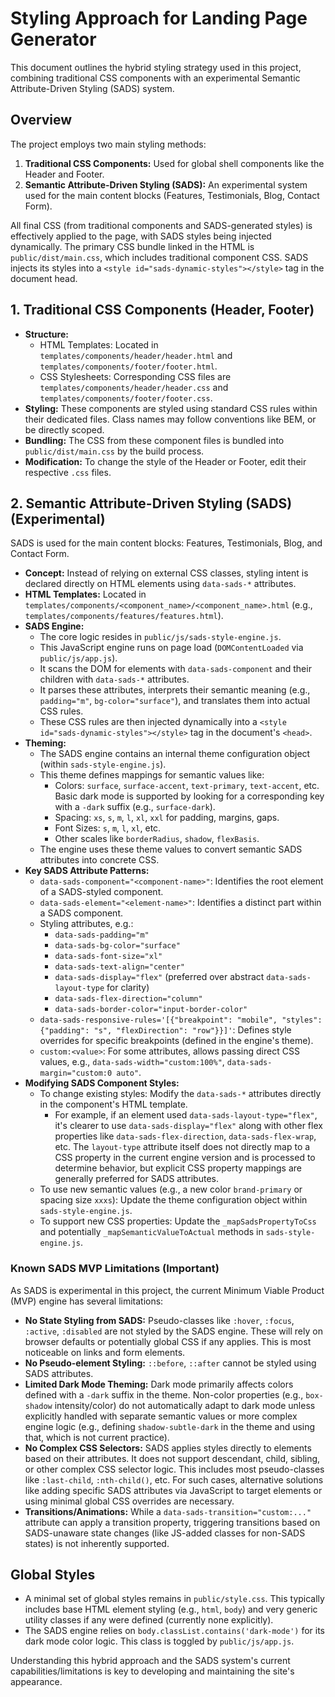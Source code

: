 # Styling Approach for Landing Page Generator

This document outlines the hybrid styling strategy used in this project, combining traditional CSS components with an experimental Semantic Attribute-Driven Styling (SADS) system.

## Overview

The project employs two main styling methods:

1. **Traditional CSS Components:** Used for global shell components like the Header and Footer.
2. **Semantic Attribute-Driven Styling (SADS):** An experimental system used for the main content blocks (Features, Testimonials, Blog, Contact Form).

All final CSS (from traditional components and SADS-generated styles) is effectively applied to the page, with SADS styles being injected dynamically. The primary CSS bundle linked in the HTML is `public/dist/main.css`, which includes traditional component CSS. SADS injects its styles into a `<style id="sads-dynamic-styles"></style>` tag in the document head.

## 1. Traditional CSS Components (Header, Footer)

- **Structure:**
  - HTML Templates: Located in `templates/components/header/header.html` and `templates/components/footer/footer.html`.
  - CSS Stylesheets: Corresponding CSS files are `templates/components/header/header.css` and `templates/components/footer/footer.css`.
- **Styling:** These components are styled using standard CSS rules within their dedicated files. Class names may follow conventions like BEM, or be directly scoped.
- **Bundling:** The CSS from these component files is bundled into `public/dist/main.css` by the build process.
- **Modification:** To change the style of the Header or Footer, edit their respective `.css` files.

## 2. Semantic Attribute-Driven Styling (SADS) (Experimental)

SADS is used for the main content blocks: Features, Testimonials, Blog, and Contact Form.

- **Concept:** Instead of relying on external CSS classes, styling intent is declared directly on HTML elements using `data-sads-*` attributes.
- **HTML Templates:** Located in `templates/components/<component_name>/<component_name>.html` (e.g., `templates/components/features/features.html`).
- **SADS Engine:**
  - The core logic resides in `public/js/sads-style-engine.js`.
  - This JavaScript engine runs on page load (`DOMContentLoaded` via `public/js/app.js`).
  - It scans the DOM for elements with `data-sads-component` and their children with `data-sads-*` attributes.
  - It parses these attributes, interprets their semantic meaning (e.g., `padding="m"`, `bg-color="surface"`), and translates them into actual CSS rules.
  - These CSS rules are then injected dynamically into a `<style id="sads-dynamic-styles"></style>` tag in the document's `<head>`.
- **Theming:**
  - The SADS engine contains an internal theme configuration object (within `sads-style-engine.js`).
  - This theme defines mappings for semantic values like:
    - Colors: `surface`, `surface-accent`, `text-primary`, `text-accent`, etc. Basic dark mode is supported by looking for a corresponding key with a `-dark` suffix (e.g., `surface-dark`).
    - Spacing: `xs`, `s`, `m`, `l`, `xl`, `xxl` for padding, margins, gaps.
    - Font Sizes: `s`, `m`, `l`, `xl`, etc.
    - Other scales like `borderRadius`, `shadow`, `flexBasis`.
  - The engine uses these theme values to convert semantic SADS attributes into concrete CSS.
- **Key SADS Attribute Patterns:**
  - `data-sads-component="<component-name>"`: Identifies the root element of a SADS-styled component.
  - `data-sads-element="<element-name>"`: Identifies a distinct part within a SADS component.
  - Styling attributes, e.g.:
    - `data-sads-padding="m"`
    - `data-sads-bg-color="surface"`
    - `data-sads-font-size="xl"`
    - `data-sads-text-align="center"`
    - `data-sads-display="flex"` (preferred over abstract `data-sads-layout-type` for clarity)
    - `data-sads-flex-direction="column"`
    - `data-sads-border-color="input-border-color"`
  - `data-sads-responsive-rules='[{"breakpoint": "mobile", "styles": {"padding": "s", "flexDirection": "row"}}]'`: Defines style overrides for specific breakpoints (defined in the engine's theme).
  - `custom:<value>`: For some attributes, allows passing direct CSS values, e.g., `data-sads-width="custom:100%"`, `data-sads-margin="custom:0 auto"`.
- **Modifying SADS Component Styles:**
  - To change existing styles: Modify the `data-sads-*` attributes directly in the component's HTML template.
    - For example, if an element used `data-sads-layout-type="flex"`, it's clearer to use `data-sads-display="flex"` along with other flex properties like `data-sads-flex-direction`, `data-sads-flex-wrap`, etc. The `layout-type` attribute itself does not directly map to a CSS property in the current engine version and is processed to determine behavior, but explicit CSS property mappings are generally preferred for SADS attributes.
  - To use new semantic values (e.g., a new color `brand-primary` or spacing size `xxxs`): Update the theme configuration object within `sads-style-engine.js`.
  - To support new CSS properties: Update the `_mapSadsPropertyToCss` and potentially `_mapSemanticValueToActual` methods in `sads-style-engine.js`.

### Known SADS MVP Limitations (Important)

As SADS is experimental in this project, the current Minimum Viable Product (MVP) engine has several limitations:

- **No State Styling from SADS:** Pseudo-classes like `:hover`, `:focus`, `:active`, `:disabled` are not styled by the SADS engine. These will rely on browser defaults or potentially global CSS if any applies. This is most noticeable on links and form elements.
- **No Pseudo-element Styling:** `::before`, `::after` cannot be styled using SADS attributes.
- **Limited Dark Mode Theming:** Dark mode primarily affects colors defined with a `-dark` suffix in the theme. Non-color properties (e.g., `box-shadow` intensity/color) do not automatically adapt to dark mode unless explicitly handled with separate semantic values or more complex engine logic (e.g., defining `shadow-subtle-dark` in the theme and using that, which is not current practice).
- **No Complex CSS Selectors:** SADS applies styles directly to elements based on their attributes. It does not support descendant, child, sibling, or other complex CSS selector logic. This includes most pseudo-classes like `:last-child`, `:nth-child()`, etc. For such cases, alternative solutions like adding specific SADS attributes via JavaScript to target elements or using minimal global CSS overrides are necessary.
- **Transitions/Animations:** While a `data-sads-transition="custom:..."` attribute can apply a transition property, triggering transitions based on SADS-unaware state changes (like JS-added classes for non-SADS states) is not inherently supported.

## Global Styles

- A minimal set of global styles remains in `public/style.css`. This typically includes base HTML element styling (e.g., `html`, `body`) and very generic utility classes if any were defined (currently none explicitly).
- The SADS engine relies on `body.classList.contains('dark-mode')` for its dark mode color logic. This class is toggled by `public/js/app.js`.

Understanding this hybrid approach and the SADS system's current capabilities/limitations is key to developing and maintaining the site's appearance.

